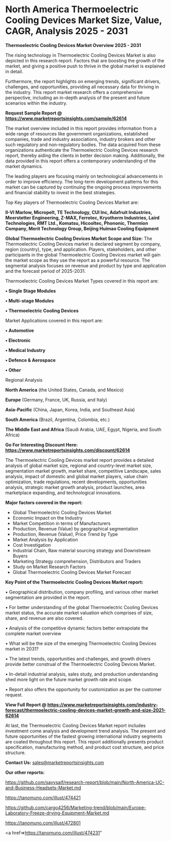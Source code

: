  # North America Thermoelectric Cooling Devices Market Size, Value, CAGR, Analysis 2025 - 2031

<Strong> Thermoelectric Cooling Devices Market Overview 2025 - 2031</strong>

The rising technology in Thermoelectric Cooling Devices Market is also depicted in this research report. Factors that are boosting the growth of the market, and giving a positive push to thrive in the global market is explained in detail.

Furthermore, the report highlights on emerging trends, significant drivers, challenges, and opportunities, providing all necessary data for thriving in the industry. This report market research offers a comprehensive perspective, including an in-depth analysis of the present and future scenarios within the industry.

<strong>Request Sample Report @ <a href=https://www.marketreportsinsights.com/sample/62614>https://www.marketreportsinsights.com/sample/62614</a></strong>

The market overview included in this report provides information from a wide range of resources like government organizations, established companies, trade and industry associations, industry brokers and other such regulatory and non-regulatory bodies. The data acquired from these organizations authenticate the Thermoelectric Cooling Devices research report, thereby aiding the clients in better decision making. Additionally, the data provided in this report offers a contemporary understanding of the market dynamics.

The leading players are focusing mainly on technological advancements in order to improve efficiency. The long-term development patterns for this market can be captured by continuing the ongoing process improvements and financial stability to invest in the best strategies.

Top Key players of Thermoelectric Cooling Devices Market are:

<strong>II-VI Marlow, Micropelt, TE Technology, CUI Inc, Adafruit Industries, Meerstetter Engineering, Z-MAX, Ferrotec, Kryotherm Industries, Laird Technologies, RMT Ltd., Komatsu, Hicooltec, Phononic, Thermion Company, Merit Technology Group, Beijing Huimao Cooling Equipment</strong>

<strong><b>Global Thermoelectric Cooling Devices Market Scope and Size:</b></strong>
The Thermoelectric Cooling Devices market is declared segment by company, region (country), type, and application. Players, stakeholders, and other participants in the global Thermoelectric Cooling Devices market will gain the market scope as they use the report as a powerful resource. The segmental analysis focuses on revenue and product by type and application and the forecast period of 2025-2031.

Thermoelectric Cooling Devices Market Types covered in this report are:

<strong>• Single Stage Modules

• Multi-stage Modules

• Thermoelectric Cooling Devices</strong>

Market Applications covered in this report are:

<strong>• Automotive

• Electronic

• Medical Industry

• Defence & Aerospace

• Other</strong> 

Regional Analysis

<strong>North America</strong> (the United States, Canada, and Mexico)

<strong>Europe</strong> (Germany, France, UK, Russia, and Italy)

<strong>Asia-Pacific</strong> (China, Japan, Korea, India, and Southeast Asia)

<strong>South America</strong> (Brazil, Argentina, Colombia, etc.)

<strong>The Middle East and Africa</strong> (Saudi Arabia, UAE, Egypt, Nigeria, and South Africa)

<strong>Go For Interesting Discount Here: <a href=https://www.marketreportsinsights.com/discount/62614>https://www.marketreportsinsights.com/discount/62614</a></strong>

The Thermoelectric Cooling Devices market report provides a detailed analysis of global market size, regional and country-level market size, segmentation market growth, market share, competitive Landscape, sales analysis, impact of domestic and global market players, value chain optimization, trade regulations, recent developments, opportunities analysis, strategic market growth analysis, product launches, area marketplace expanding, and technological innovations.

<strong><b>Major factors covered in the report:</b></strong>
<ul>
  <li>Global Thermoelectric Cooling Devices Market </li>
  <li>Economic Impact on the Industry</li>
  <li>Market Competition in terms of Manufacturers</li>
  <li>Production, Revenue (Value) by geographical segmentation</li>
  <li>Production, Revenue (Value), Price Trend by Type</li>
  <li>Market Analysis by Application</li>
  <li>Cost Investigation</li>
  <li>Industrial Chain, Raw material sourcing strategy and Downstream Buyers</li>
  <li>Marketing Strategy comprehension, Distributors and Traders</li>
  <li>Study on Market Research Factors</li>
  <li>Global Thermoelectric Cooling Devices Market Forecast</li>
</ul>

<strong><b>Key Point of the Thermoelectric Cooling Devices Market report:</b></strong>

• Geographical distribution, company profiling, and various other market segmentation are provided in the report.

• For better understanding of the global Thermoelectric Cooling Devices market status, the accurate market valuation which comprises of size, share, and revenue are also covered.

• Analysis of the competitive dynamic factors better extrapolate the complete market overview

• What will be the size of the emerging Thermoelectric Cooling Devices market in 2031?

• The latest trends, opportunities and challenges, and growth drivers provide better construal of the Thermoelectric Cooling Devices Market.

• In-detail industrial analysis, sales study, and production understanding shed more light on the future market growth rate and scope.

• Report also offers the opportunity for customization as per the customer request.

<strong><b>View Full Report @ <a href=https://www.marketreportsinsights.com/industry-forecast/thermoelectric-cooling-devices-market-growth-and-size-2021-62614>https://www.marketreportsinsights.com/industry-forecast/thermoelectric-cooling-devices-market-growth-and-size-2021-62614</a></b></strong>


At last, the Thermoelectric Cooling Devices Market report includes investment come analysis and development trend analysis. The present and future opportunities of the fastest growing international industry segments are coated throughout this report. This report additionally presents product specification, manufacturing method, and product cost structure, and price structure.

<strong>Contact Us:</strong>
sales@marketreportsinsights.com

<strong>Our other reports:</strong>

<a href=https://github.com/sayysaif/research-report/blob/main/North-America-UC-and-Business-Headsets-Market.md>https://github.com/sayysaif/research-report/blob/main/North-America-UC-and-Business-Headsets-Market.md</a>

<a href=https://tanomuno.com/illust/474421>https://tanomuno.com/illust/474421</a>

<a href=https://github.com/cargo4256/Marketing-trend/blob/main/Europe-Laboratory-Freeze-drying-Equipment-Market.md>https://github.com/cargo4256/Marketing-trend/blob/main/Europe-Laboratory-Freeze-drying-Equipment-Market.md</a>

<a href=https://tanomuno.com/illust/472801>https://tanomuno.com/illust/472801</a>

<a href=>https://tanomuno.com/illust/474231</a>"
